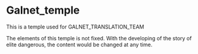 # Galnet_temple
This is a temple used for GALNET_TRANSLATION_TEAM

The elements of this temple is not fixed. With the developing of the story of elite dangerous, the content would be changed at any time.

